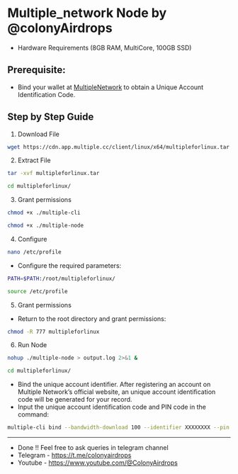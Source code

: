 # Multiple_network Node by @colonyAirdrops

- Hardware Requirements (8GB RAM, MultiCore, 100GB SSD)

## Prerequisite:
- Bind your wallet at [MultipleNetwork](https://www.app.multiple.cc/#/signup?inviteCode=j5NmewLi) to obtain a Unique Account Identification Code.

## Step by Step Guide
1. Download File
```bash
wget https://cdn.app.multiple.cc/client/linux/x64/multipleforlinux.tar
```
2. Extract File
```bash
tar -xvf multipleforlinux.tar
```
```bash
cd multipleforlinux/
```
3. Grant permissions
```bash
chmod +x ./multiple-cli
```
```bash
chmod +x ./multiple-node
```
4. Configure
```bash
nano /etc/profile
```
- Configure the required parameters:
```bash
PATH=$PATH:/root/multipleforlinux/
```
```bash
source /etc/profile
```
5. Grant permissions
- Return to the root directory and grant permissions:
```bash
chmod -R 777 multipleforlinux
```
6. Run Node
```bash
nohup ./multiple-node > output.log 2>&1 &
```
```bash
cd multipleforlinux/
``` 
- Bind the unique account identifier. After registering an account on Multiple Network’s official website, an unique account identification code will be generated for your record. 
- Input the unique account identification code and PIN code in the command:
```bash
multiple-cli bind --bandwidth-download 100 --identifier XXXXXXXX --pin XXXXXX --storage 200 --bandwidth-upload 100
```

---
- Done !! Feel free to ask queries in telegram channel
- Telegram - https://t.me/colonyairdrops
- Youtube - https://www.youtube.com/@ColonyAirdrops

